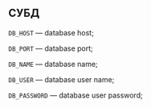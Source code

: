 ## СУБД

`DB_HOST` — database host;

`DB_PORT` — database port;

`DB_NAME` — database name;

`DB_USER` — database user name;

`DB_PASSWORD` — database user password;
